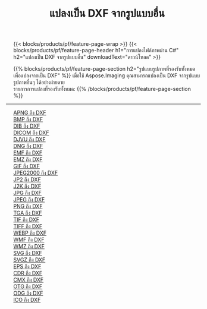 ﻿---
title: แปลงเป็น DXF จากรูปแบบอื่น 
weight: 3920
url: /th/net/conversion/to/dxf 
lang: th
langdirlevel: 2
locales: zh-hans,ja,it,ru,de,es,fr,nl,id,lt,pl,pt,vi,tr,ko,zh-hant,ar,hi,th,sv,cs,uk,he
description: เมื่อใช้ Aspose.Imaging คุณสามารถแปลงเป็น DXF จากรูปแบบอื่นได้อย่างง่ายดาย
---

{{< blocks/products/pf/feature-page-wrap >}}
{{< blocks/products/pf/feature-page-header h1="การแปลงไฟล์ภาพผ่าน C#" h2="แปลงเป็น DXF จากรูปแบบอื่น" downloadText="ดาวน์โหลด" >}}


{{% blocks/products/pf/feature-page-section  h2="รูปแบบรูปภาพที่รองรับทั้งหมดเพื่อแปลงจากเป็น DXF" %}}
เมื่อใช้ Aspose.Imaging คุณสามารถแปลงเป็น DXF จากรูปแบบรูปภาพอื่นๆ ได้อย่างง่ายดาย
<br/>
รายการการแปลงที่รองรับทั้งหมด:
{{% /blocks/products/pf/feature-page-section %}}
<div class="container-fluid productfamilypage bg-gray">
    <div class="convertypes bg-gray agp-content section">
        <div class="container">
		<hr style="margin-left:-20px;"/>
		<div class="row other-converters">
		    <div class='col-md-2 other-converter remove-lp remove-rp'><a href="/imaging/th/net/conversion/apng-to-dxf" >APNG ถึง DXF</a></div>
<div class='col-md-2 other-converter remove-lp remove-rp'><a href="/imaging/th/net/conversion/bmp-to-dxf" >BMP ถึง DXF</a></div>
<div class='col-md-2 other-converter remove-lp remove-rp'><a href="/imaging/th/net/conversion/dib-to-dxf" >DIB ถึง DXF</a></div>
<div class='col-md-2 other-converter remove-lp remove-rp'><a href="/imaging/th/net/conversion/dicom-to-dxf" >DICOM ถึง DXF</a></div>
<div class='col-md-2 other-converter remove-lp remove-rp'><a href="/imaging/th/net/conversion/djvu-to-dxf" >DJVU ถึง DXF</a></div>
<div class='col-md-2 other-converter remove-lp remove-rp'><a href="/imaging/th/net/conversion/dng-to-dxf" >DNG ถึง DXF</a></div>
<div class='col-md-2 other-converter remove-lp remove-rp'><a href="/imaging/th/net/conversion/emf-to-dxf" >EMF ถึง DXF</a></div>
<div class='col-md-2 other-converter remove-lp remove-rp'><a href="/imaging/th/net/conversion/emz-to-dxf" >EMZ ถึง DXF</a></div>
<div class='col-md-2 other-converter remove-lp remove-rp'><a href="/imaging/th/net/conversion/gif-to-dxf" >GIF ถึง DXF</a></div>
<div class='col-md-2 other-converter remove-lp remove-rp'><a href="/imaging/th/net/conversion/jpeg2000-to-dxf" >JPEG2000 ถึง DXF</a></div>
<div class='col-md-2 other-converter remove-lp remove-rp'><a href="/imaging/th/net/conversion/jp2-to-dxf" >JP2 ถึง DXF</a></div>
<div class='col-md-2 other-converter remove-lp remove-rp'><a href="/imaging/th/net/conversion/j2k-to-dxf" >J2K ถึง DXF</a></div>
<div class='col-md-2 other-converter remove-lp remove-rp'><a href="/imaging/th/net/conversion/jpg-to-dxf" >JPG ถึง DXF</a></div>
<div class='col-md-2 other-converter remove-lp remove-rp'><a href="/imaging/th/net/conversion/jpeg-to-dxf" >JPEG ถึง DXF</a></div>
<div class='col-md-2 other-converter remove-lp remove-rp'><a href="/imaging/th/net/conversion/png-to-dxf" >PNG ถึง DXF</a></div>
<div class='col-md-2 other-converter remove-lp remove-rp'><a href="/imaging/th/net/conversion/tga-to-dxf" >TGA ถึง DXF</a></div>
<div class='col-md-2 other-converter remove-lp remove-rp'><a href="/imaging/th/net/conversion/tif-to-dxf" >TIF ถึง DXF</a></div>
<div class='col-md-2 other-converter remove-lp remove-rp'><a href="/imaging/th/net/conversion/tiff-to-dxf" >TIFF ถึง DXF</a></div>
<div class='col-md-2 other-converter remove-lp remove-rp'><a href="/imaging/th/net/conversion/webp-to-dxf" >WEBP ถึง DXF</a></div>
<div class='col-md-2 other-converter remove-lp remove-rp'><a href="/imaging/th/net/conversion/wmf-to-dxf" >WMF ถึง DXF</a></div>
<div class='col-md-2 other-converter remove-lp remove-rp'><a href="/imaging/th/net/conversion/wmz-to-dxf" >WMZ ถึง DXF</a></div>
<div class='col-md-2 other-converter remove-lp remove-rp'><a href="/imaging/th/net/conversion/svg-to-dxf" >SVG ถึง DXF</a></div>
<div class='col-md-2 other-converter remove-lp remove-rp'><a href="/imaging/th/net/conversion/svgz-to-dxf" >SVGZ ถึง DXF</a></div>
<div class='col-md-2 other-converter remove-lp remove-rp'><a href="/imaging/th/net/conversion/eps-to-dxf" >EPS ถึง DXF</a></div>
<div class='col-md-2 other-converter remove-lp remove-rp'><a href="/imaging/th/net/conversion/cdr-to-dxf" >CDR ถึง DXF</a></div>
<div class='col-md-2 other-converter remove-lp remove-rp'><a href="/imaging/th/net/conversion/cmx-to-dxf" >CMX ถึง DXF</a></div>
<div class='col-md-2 other-converter remove-lp remove-rp'><a href="/imaging/th/net/conversion/otg-to-dxf" >OTG ถึง DXF</a></div>
<div class='col-md-2 other-converter remove-lp remove-rp'><a href="/imaging/th/net/conversion/odg-to-dxf" >ODG ถึง DXF</a></div>
<div class='col-md-2 other-converter remove-lp remove-rp'><a href="/imaging/th/net/conversion/ico-to-dxf" >ICO ถึง DXF</a></div>
                </div>
        </div>
    </div>
</div>
<br/>

